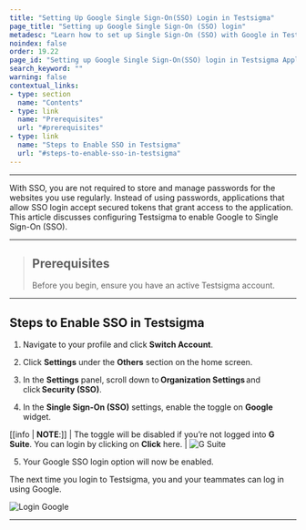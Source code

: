 ```yaml
---
title: "Setting Up Google Single Sign-On(SSO) Login in Testsigma"
page_title: "Setting up Google Single Sign-On (SSO) login"
metadesc: "Learn how to set up Single Sign-On (SSO) with Google in Testsigma. With Google SSO, you are not required to store and manage passwords for the websites."
noindex: false
order: 19.22
page_id: "Setting up Google Single Sign-On(SSO) login in Testsigma Application."
search_keyword: ""
warning: false
contextual_links:
- type: section
  name: "Contents"
- type: link
  name: "Prerequisites"
  url: "#prerequisites"
- type: link
  name: "Steps to Enable SSO in Testsigma"
  url: "#steps-to-enable-sso-in-testsigma"
---
```


---


With SSO, you are not required to store and manage passwords for the websites you use regularly. Instead of using passwords, applications that allow SSO login accept secured tokens that grant access to the application. This article discusses configuring Testsigma to enable Google to Single Sign-On (SSO).


---


> ## **Prerequisites**
>
> Before you begin, ensure you have an active Testsigma account.


---

## **Steps to Enable SSO in Testsigma**

1. Navigate to your profile and click **Switch Account**.

2. Click **Settings** under the **Others** section on the home screen.

3. In the **Settings** panel, scroll down to **Organization Settings** and click **Security (SSO)**.

4. In the **Single Sign-On (SSO)** settings, enable the toggle on **Google** widget. 

[[info | **NOTE**:]]
| The toggle will be disabled if you’re not logged into **G Suite**. You can login by clicking on **Click** here.
| ![G Suite](https://s3.amazonaws.com/static-docs.testsigma.com/new_images/projects/sso/SAML_google.png)

5. Your Google SSO login option will now be enabled. 

The next time you login to Testsigma, you and your teammates can log in using Google.

![Login Google](https://s3.amazonaws.com/static-docs.testsigma.com/new_images/projects/applications/ssosiugs.png)


---